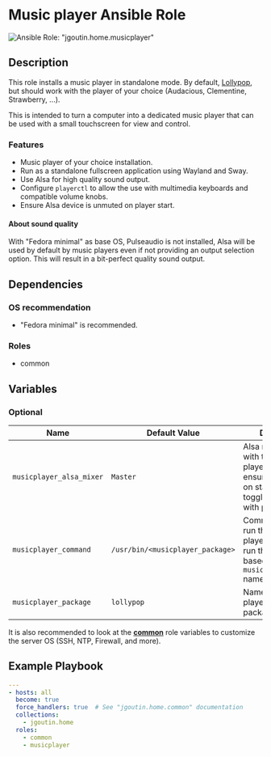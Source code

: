 # Music player Ansible Role

![Ansible Role: "jgoutin.home.musicplayer"](https://github.com/JGoutin/ansible_home/workflows/Ansible%20Role:%20%22jgoutin.home.musicplayer%22/badge.svg)

## Description

This role installs a music player in standalone mode.
By default, [Lollypop](https://gitlab.gnome.org/World/lollypop), but should work with 
the player of your choice (Audacious, Clementine, Strawberry, ...).

This is intended to turn a computer into a dedicated music player that can be used with 
a small touchscreen for view and control.

### Features

* Music player of your choice installation.
* Run as a standalone fullscreen application using Wayland and Sway.
* Use Alsa for high quality sound output.
* Configure `playerctl` to allow the use with multimedia keyboards and compatible volume 
  knobs.
* Ensure Alsa device is unmuted on player start.

#### About sound quality

With "Fedora minimal" as base OS, Pulseaudio is not installed, Alsa will be used by 
default by music players even if not providing an output selection option.
This will result in a bit-perfect quality sound output.

## Dependencies

### OS recommendation

* "Fedora minimal" is recommended. 

### Roles

* common

## Variables

### Optional

| Name           | Default Value | Description                        |
| -------------- | ------------- | -----------------------------------|
| `musicplayer_alsa_mixer` | `Master` | Alsa mixer used with the music player. Allow to ensure it is unmuted on start and allow to toggle mute state with player control.
| `musicplayer_command` | `/usr/bin/<musicplayer_package>` | Command to use to run the music player. By default, run the command based on the `musicplayer_package` name.
| `musicplayer_package` | `lollypop` | Name of the music player Fedora package.

It is also recommended to look at the [**common**](common.md) role variables to
customize the server OS (SSH, NTP, Firewall, and more).

## Example Playbook

```yaml
---
- hosts: all
  become: true
  force_handlers: true  # See "jgoutin.home.common" documentation
  collections:
    - jgoutin.home
  roles:
    - common
    - musicplayer
```
